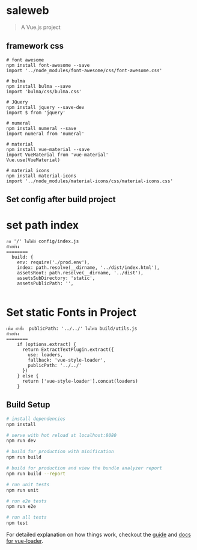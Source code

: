 # saleweb

> A Vue.js project

## framework css
```
# font awesome
npm install font-awesome --save
import '../node_modules/font-awesome/css/font-awesome.css'

# bulma
npm install bulma --save
import 'bulma/css/bulma.css'

# JQuery
npm install jquery --save-dev
import $ from 'jquery'

# numeral
npm install numeral --save
import numeral from 'numeral'

# material
npm install vue-material --save
import VueMaterial from 'vue-material'
Vue.use(VueMaterial)

# material icons
npm install material-icons
import '../node_modules/material-icons/css/material-icons.css'

```
## Set config after build project
# set path index
```
ลบ '/' ในไฟล์ config/index.js
ตัวอย่าง
========
  build: {
    env: require('./prod.env'),
    index: path.resolve(__dirname, '../dist/index.html'),
    assetsRoot: path.resolve(__dirname, '../dist'),
    assetsSubDirectory: 'static',
    assetsPublicPath: '',
    
```
# Set static Fonts in Project
```
เพิ่ม คำสั่ง  publicPath: '../../' ในไฟล์ build/utils.js 
ตัวอย่าง 
========
	if (options.extract) {
      return ExtractTextPlugin.extract({
        use: loaders,
        fallback: 'vue-style-loader',
        publicPath: '../../'
      })
    } else {
      return ['vue-style-loader'].concat(loaders)
    }

```

## Build Setup

``` bash
# install dependencies
npm install

# serve with hot reload at localhost:8080
npm run dev

# build for production with minification
npm run build

# build for production and view the bundle analyzer report
npm run build --report

# run unit tests
npm run unit

# run e2e tests
npm run e2e

# run all tests
npm test
```

For detailed explanation on how things work, checkout the [guide](http://vuejs-templates.github.io/webpack/) and [docs for vue-loader](http://vuejs.github.io/vue-loader).
